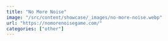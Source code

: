 ```yaml
---
title: "No More Noise"
image: "/src/content/showcase/_images/no-more-noise.webp"
url: "https://nomorenoisegame.com/"
categories: ["other"]
---
```

